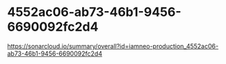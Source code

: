 # 4552ac06-ab73-46b1-9456-6690092fc2d4
https://sonarcloud.io/summary/overall?id=iamneo-production_4552ac06-ab73-46b1-9456-6690092fc2d4
